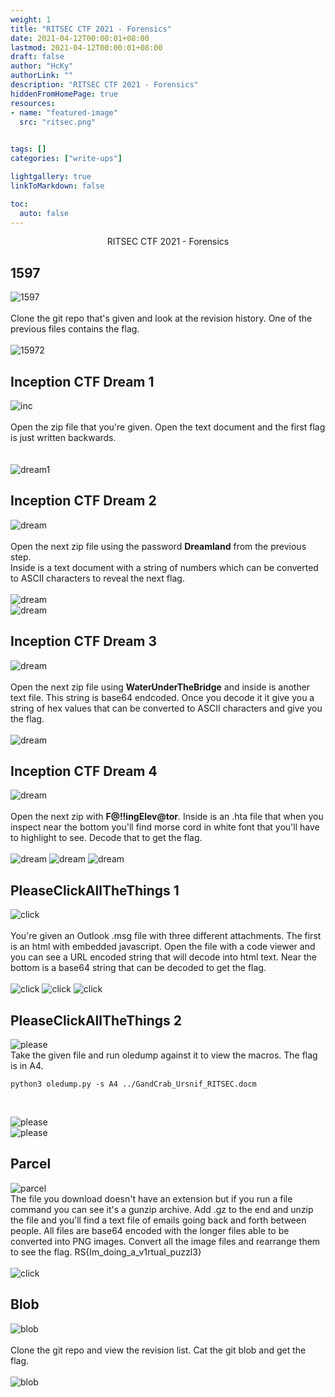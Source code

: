 ```yaml
---
weight: 1
title: "RITSEC CTF 2021 - Forensics"
date: 2021-04-12T00:00:01+08:00
lastmod: 2021-04-12T00:00:01+08:00
draft: false
author: "HcKy"
authorLink: ""
description: "RITSEC CTF 2021 - Forensics"
hiddenFromHomePage: true
resources:
- name: "featured-image"
  src: "ritsec.png"

  
tags: []
categories: ["write-ups"]

lightgallery: true
linkToMarkdown: false

toc:
  auto: false
---
```


<div style="text-align:center">RITSEC CTF 2021 - Forensics </div>

<!--more-->

## 1597  

![1597](1597.png)  
<br>
Clone the git repo that's given and look at the revision history. One of the previous files contains the flag.  
<br>
![15972](15972.png)

## Inception CTF Dream 1 

![inc](inception1.png)  
<br>
Open the zip file that you're given. Open the text document and the first flag is just written backwards.  
<br>  
![dream1](dream1.png)  

## Inception CTF Dream 2

![dream](dream2.png)  
<br>
Open the next zip file using the password **Dreamland** from the previous step.  
Inside is a text document with a string of numbers which can be converted to ASCII characters to reveal the next flag.  
<br>
![dream](dream22.png)  
![dream](dream222.png)  

## Inception CTF Dream 3  

![dream](drea3.png)  
<br>
Open the next zip file using **WaterUnderTheBridge** and inside is another text file. This string is base64 endcoded. Once you decode it it give you a string of hex values that can be converted to ASCII characters and give you the flag.  
<br>
![dream](dream3.png)

## Inception CTF Dream 4

![dream](dream4.png)  
<br>
Open the next zip with **F@!!ingElev@tor**. Inside is an .hta file that when you inspect near the bottom you'll find morse cord in white font that you'll have to highlight to see. Decode that to get the flag.  
<br>
![dream](dream41.png)
![dream](dream44.png)
![dream](dream42.png)

## PleaseClickAllTheThings 1

![click](click.png)  
<br>
You're given an Outlook .msg file with three different attachments. The first is an html with embedded javascript. Open the file with a code viewer and you can see a URL encoded string that will decode into html text. Near the bottom is a base64 string that can be decoded to get the flag.  
<br>
![click](click2.png)
![click](click3.png)
![click](click4.png)

## PleaseClickAllTheThings 2

![please](please.png)
<br>
Take the given file and run oledump against it to view the macros. The flag is in A4.
```
python3 oledump.py -s A4 ../GandCrab_Ursnif_RITSEC.docm
```

<br>

![please](please1.png)  
![please](please2.png)  

## Parcel

![parcel](parcel.png)
<br>
The file you download doesn't have an extension but if you run a file command you can see it's a gunzip archive. Add .gz to the end and unzip the file and you'll find a text file of emails going back and forth between people. All files are base64 encoded with the longer files able to be converted into PNG images. Convert all the image files and rearrange them to see the flag. RS{Im_doing_a_v1rtual_puzzl3}  
<br>
![click](parcel2.png)

## Blob

![blob](blob.png)  
<br>
Clone the git repo and view the revision list. Cat the git blob and get the flag.  
<br>
![blob](blob1.png)


